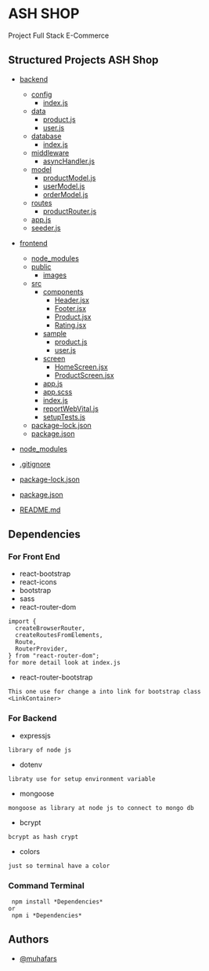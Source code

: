 # ASH SHOP

Project Full Stack E-Commerce

## Structured Projects ASH Shop

- [backend](./backend)

  - [config](./backend/config)
    - [index.js](./backend/config/index.js)
  - [data](./backend/data)
    - [product.js](./backend/data/product.js)
    - [user.js](./backend/data/user.js)
  - [database](./backend/database)
    - [index.js](./backend/database/index.js)
  - [middleware](./backend/middleware)
    - [asyncHandler.js](./backend/middleware/asyncHandler.js)
  - [model](./backend/model)
    - [productModel.js](./backend/model/productModel.js)
    - [userModel.js](./backend/model/userModel.js)
    - [orderModel.js](./backend/model/orderModel.js)
  - [routes](./backend/routes)
    - [productRouter.js](./backend/routes/productRouter.js)
  - [app.js](./backend/app.js)
  - [seeder.js](./backend/seeder.js)

- [frontend](./frontend)
  - [node_modules](./frontend/node_modules)
  - [public](./frontend/public)
    - [images](./frontend/public/images)
  - [src](./frontend/src)
    - [components](./frontend/src/components)
      - [Header.jsx](./frontend/src/components/Header.jsx)
      - [Footer.jsx](./frontend/src/components/Footer.jsx)
      - [Product.jsx](./frontend/src/components/Product.jsx)
      - [Rating.jsx](./frontend/src/components/Rating.jsx)
    - [sample](./frontend/src/sample)
      - [product.js](./frontend/src/product.js)
      - [user.js](./frontend/src/user.js)
    - [screen](./frontend/src/screen)
      - [HomeScreen.jsx](./frontend/HomeScreend.jsx)
      - [ProductScreen.jsx](./frontend/ProductScreend.jsx)
    - [app.js](./frontend/src/app.js)
    - [app.scss](./frontend/src/app.scss)
    - [index.js](./frontend/src/index.js)
    - [reportWebVital.js](./frontend/src/reportWebVital.js)
    - [setupTests.js](./frontend/src/setupTests.js)
  - [package-lock.json](./frontend/src/package-lock.json)
  - [package.json](./frontend/src/package.json)
- [node_modules](./node_modules)
- [.gitignore](./gitignore)
- [package-lock.json](./package-lock.json)
- [package.json](./package.json)
- [README.md](./README.md)

## Dependencies

### For Front End

- react-bootstrap
- react-icons
- bootstrap
- sass
- react-router-dom

```
import {
  createBrowserRouter,
  createRoutesFromElements,
  Route,
  RouterProvider,
} from "react-router-dom";
for more detail look at index.js
```

- react-router-bootstrap

```
This one use for change a into link for bootstrap class
<LinkContainer>
```

### For Backend

- expressjs

```
library of node js
```

- dotenv

```
libraty use for setup environment variable
```

- mongoose

```
mongoose as library at node js to connect to mongo db
```

- bcrypt

```
bcrypt as hash crypt
```

- colors

```
just so terminal have a color
```

### Command Terminal

```
 npm install *Dependencies*
or
 npm i *Dependencies*
```

## Authors

- [@muhafars](https://www.github.com/muhafars)
